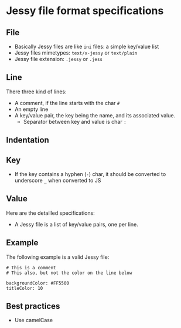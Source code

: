 Jessy file format specifications
================================

## File

* Basically Jessy files are like `ini` files: a simple key/value list
* Jessy files mimetypes: `text/x-jessy` or `text/plain`
* Jessy file extension: `.jessy` or `.jess`


## Line

There three kind of lines:

- A comment, if the line starts with the char `#`
- An empty line
- A key/value pair, the key being the name, and its associated value. 
    - Separator between key and value is char `:`

## Indentation

## Key

- If the key contains a hyphen (`-`) char, it should be converted to underscore `_` when converted to JS

## Value

Here are the detailled specifications:

- A Jessy file is a list of key/value pairs, one per line.


## Example

The following example is a valid Jessy file:

```
# This is a comment
# This also, but not the color on the line below

backgroundColor: #FF5500
titleColor: 10
```

## Best practices

- Use camelCase

